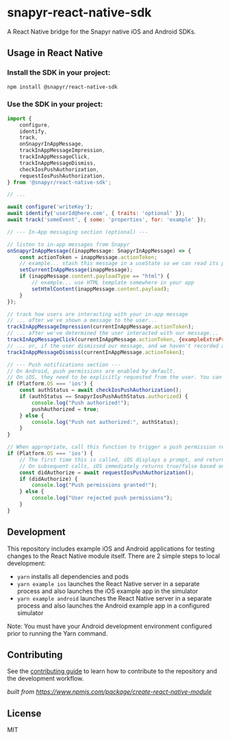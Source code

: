 # snapyr-react-native-sdk

A React Native bridge for the Snapyr native iOS and Android SDKs.

## Usage in React Native

### Install the SDK in your project:

```sh
npm install @snapyr/react-native-sdk
```

### Use the SDK in your project:

```js
import { 
    configure,
    identify,
    track,
    onSnapyrInAppMessage,
    trackInAppMessageImpression,
    trackInAppMessageClick,
    trackInAppMessageDismiss,
    checkIosPushAuthorization,
    requestIosPushAuthorization,
} from '@snapyr/react-native-sdk';

// ...

await configure('writeKey');
await identify('userId@here.com', { traits: 'optional' });
await track('someEvent', { some: 'properties', for: 'example' });

// --- In-App messaging section (optional) ---

// listen to in-app messages from Snapyr 
onSnapyrInAppMessage((inappMessage: SnapyrInAppMessage) => {
    const actionToken = inappMessage.actionToken;
    // example... stash this message in a useState so we can read its properties elsewhere
    setCurrentInAppMessage(inappMessage);
    if (inappMessage.content.payloadType == "html") {
        // example... use HTML template somewhere in your app
        setHtmlContent(inappMessage.content.payload);
    }
});

// track how users are interacting with your in-app message
// ... after we've shown a message to the user...
trackInAppMessageImpression(currentInAppMessage.actionToken);
// ... after we've determined the user interacted with our message...
trackInAppMessageClick(currentInAppMessage.actionToken, {exampleExtraProperty: "someId"});
// ... or, if the user dismissed our message, and we haven't recorded any other interaction...
trackInAppMessageDismiss(currentInAppMessage.actionToken);

// --- Push notifications section ---
// On Android, push permissions are enabled by default.
// On iOS, they need to be explicitly requested from the user. You can check the current push authorization status:
if (Platform.OS === 'ios') {
    const authStatus = await checkIosPushAuthorization();
    if (authStatus == SnapyrIosPushAuthStatus.authorized) {
        console.log("Push authorized!");
        pushAuthorized = true;
    } else {
        console.log("Push not authorized:", authStatus);
    }
}

// When appropriate, call this function to trigger a push permission request from the user:
if (Platform.OS === 'ios') {
    // The first time this is called, iOS displays a prompt, and returns true/false depending on the user's response.
    // On subsequent calls, iOS immediately returns true/false based on the stored value.
    const didAuthorize = await requestIosPushAuthorization();
    if (didAuthorize) {
        console.log("Push permissions granted!");
    } else {
        console.log("User rejected push permissions");
    }
}
```

## Development

This repository includes example iOS and Android applications for testing changes to the React Native module itself. There are 2 simple steps to local development:

* `yarn` installs all dependencies and pods
* `yarn example ios` launches the React Native server in a separate process and also launches the iOS example app in the simulator
* `yarn example android` launches the React Native server in a separate process and also launches the Android example app in a configured simulator

Note: You must have your Android development environment configured prior to running the Yarn command.

## Contributing

See the [contributing guide](CONTRIBUTING.md) to learn how to contribute to the repository and the development workflow.

_built from https://www.npmjs.com/package/create-react-native-module_

## License

MIT

